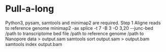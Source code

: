 # Pull-a-long
Python3, pysam, samtools and minimap2 are required.
Step 1 Aligne reads to reference genome
minimap2 -ax splice -t 7 -B 3 -O 3,20 --junc-bed  /path to transcriptome bed file /path to reference genome  /path to Nanopore data    > output.sam
samtools sort output.sam > output.bam
samtools index output.bam
